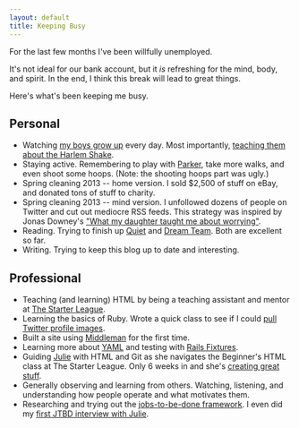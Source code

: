 ```yaml
---
layout: default
title: Keeping Busy
---
```


For the last few months I've been willfully unemployed. 

It's not ideal for our bank account, but it _is_ refreshing for the mind, body, and spirit. In the end, I think this break will lead to great things.

Here's what's been keeping me busy.

## Personal
* Watching [my boys grow up](http://photos.dankim.org/kids/share) every day. Most importantly, [teaching them about the Harlem Shake](http://www.youtube.com/watch?v=Pr_e7Fl1QIA).
* Staying active. Remembering to play with [Parker](http://photos.dankim.org/Pets), take more walks, and even shoot some hoops. (Note: the shooting hoops part was ugly.)
* Spring cleaning 2013 -- home version. I sold $2,500 of stuff on eBay, and donated tons of stuff to charity. 
* Spring cleaning 2013 -- mind version. I unfollowed dozens of people on Twitter and cut out mediocre RSS feeds. This strategy was inspired by Jonas Downey's ["What my daughter taught me about worrying"](http://jonas.do/writing/what-my-daughter-taught-me-about-worrying).
* Reading. Trying to finish up [Quiet](http://www.amazon.com/Quiet-Power-Introverts-World-Talking/dp/0307352153/ref=sr_1_1?ie=UTF8&qid=1368194405&sr=8-1&keywords=quiet) and [Dream Team](http://www.amazon.com/Dream-Team-Greatest-Conquered-Basketball/dp/0345520483/ref=sr_1_1?ie=UTF8&qid=1368194407&sr=8-1&keywords=dream+team). Both are excellent so far.
* Writing. Trying to keep this blog up to date and interesting.

## Professional
* Teaching (and learning) HTML by being a teaching assistant and mentor at [The Starter League](http://www.starterleague.com/).
* Learning the basics of Ruby. Wrote a quick class to see if I could [pull Twitter profile images](https://gist.github.com/lateplate/5554620).
* Built a site using [Middleman](http://middlemanapp.com/) for the first time.
* Learning more about [YAML](http://www.yaml.org/) and testing with [Rails Fixtures](http://api.rubyonrails.org/classes/ActiveRecord/Fixtures.html).
* Guiding [Julie](http://twitter.com/juliekim2) with HTML and Git as she navigates the Beginner's HTML class at The Starter League. Only 6 weeks in and she's [creating great stuff](http://juliekim2.github.io/starterleague/experiments.html).
* Generally observing and learning from others. Watching, listening, and understanding how people operate and what motivates them.
* Researching and trying out the [jobs-to-be-done framework](http://jobstobedone.org/). I even did my [first JTBD interview with Julie](https://soundcloud.com/lateplate/jtbd-pants-from-the-limited).
